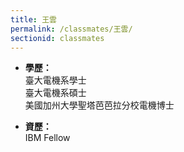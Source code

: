 ```yaml
---
title: 王雲
permalink: /classmates/王雲/
sectionid: classmates
---
```


- **學歷：**<br />
  臺大電機系學士<br />
  臺大電機系碩士<br />
  美國加州大學聖塔芭芭拉分校電機博士

- **資歷：**<br />
  IBM Fellow

